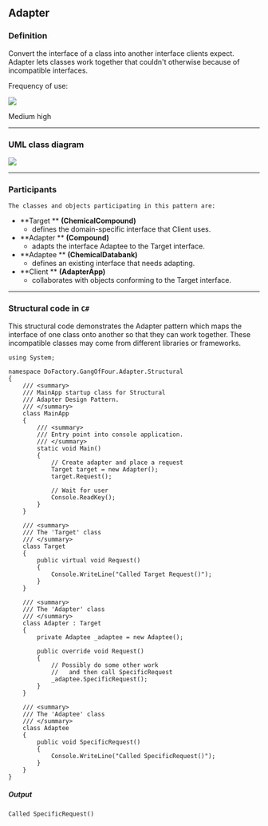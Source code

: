 ## Adapter

### Definition

Convert the interface of a class into another interface clients expect. Adapter lets classes work together that couldn't otherwise because of incompatible interfaces.

Frequency of use:

![](https://www.dofactory.com/img/patterns/use-medium-high.jpg)

Medium high

---

### UML class diagram

![](https://www.dofactory.com/img/diagrams/net/adapter.png)

---

### Participants

    The classes and objects participating in this pattern are:

- **Target ** **(ChemicalCompound)**
  - defines the domain-specific interface that Client uses.
- **Adapter ** **(Compound)**
  - adapts the interface Adaptee to the Target interface.
- **Adaptee ** **(ChemicalDatabank)**
  - defines an existing interface that needs adapting.
- **Client ** **(AdapterApp)**
  - collaborates with objects conforming to the Target interface.

---

### Structural code in `C#`

This structural code demonstrates the Adapter pattern which maps the interface of one class onto another so that they can work together. These incompatible classes may come from different libraries or frameworks.

    using System;

    namespace DoFactory.GangOfFour.Adapter.Structural
    {
        /// <summary>
        /// MainApp startup class for Structural
        /// Adapter Design Pattern.
        /// </summary>
        class MainApp
        {
            /// <summary>
            /// Entry point into console application.
            /// </summary>
            static void Main()
            {
                // Create adapter and place a request
                Target target = new Adapter();
                target.Request();

                // Wait for user
                Console.ReadKey();
            }
        }

        /// <summary>
        /// The 'Target' class
        /// </summary>
        class Target
        {
            public virtual void Request()
            {
                Console.WriteLine("Called Target Request()");
            }
        }

        /// <summary>
        /// The 'Adapter' class
        /// </summary>
        class Adapter : Target
        {
            private Adaptee _adaptee = new Adaptee();

            public override void Request()
            {
                // Possibly do some other work
                //   and then call SpecificRequest
                _adaptee.SpecificRequest();
            }
        }

        /// <summary>
        /// The 'Adaptee' class
        /// </summary>
        class Adaptee
        {
            public void SpecificRequest()
            {
                Console.WriteLine("Called SpecificRequest()");
            }
        }
    }

##### Output

    Called SpecificRequest()
